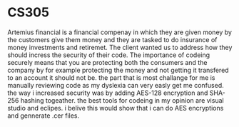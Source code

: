 # CS305
Artemius financial is a financial compenay in which they are given money by the customers give them money and they are tasked to do insurance of money investments and retiremet. The client wanted us to address how they should incress the security of their code. The importance of codeing securely means that you are protecting both the consumers and the company by for example protecting the money and not getting it transfered to an account it should not be. the part that is most challange for me is manually reviewing code as my dyslexia can very easly get me confused. the way i increased security was by adding AES-128 encryption and SHA-256 hashing togeather. the best tools for codeing in my opinion are visual studio and eclipes. i belive this would show that i can do AES encryptions and gennerate .cer files.
